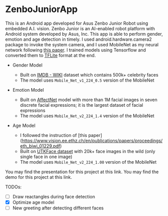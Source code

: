 # ZenboJuniorApp
This is an Android app developed for Asus Zenbo Junior Robot using embedded A.I. vision. Zenbo Junior is an AI-enabled robot platform with Android system developed by Asus, Inc. 
This app is able to perform gender, emotion and age detection in timely. 
I used android.hardware.camera2 package to invoke the system camera, and 
I used MobileNet as my neural network following [this paper](https://arxiv.org/pdf/1704.04861.pdf). I trained models using Tensorflow and converted them to [TFLite](https://www.tensorflow.org/lite) format
at the end. 

- Gender Model
  - Built on [IMDB - WIKI](https://data.vision.ee.ethz.ch/cvl/rrothe/imdb-wiki/) dataset which contains 500k+ celebrity faces
  - The model uses `Mobile_Net_v1_224_0.5` version of the MobileNet

- Emotion Model 
  - Built on [AffectNet](http://mohammadmahoor.com/affectnet/) model with more than 1M facial images in seven discrete facial expressions; it is the largest dataset of facial expressions
  - The model uses `Mobile_Net_v2_224_1.4` version of the MobileNet

- Age Model 
  - I followed the instruction of [this paper] (https://www.vision.ee.ethz.ch/en/publications/papers/proceedings/eth_biwi_01229.pdf)
  - Built on [UTKFace dataset](https://susanqq.github.io/UTKFace/) with 20k+ face images in the wild (only single face in one image)
  - The model uses `Mobile_Net_v2_224_1.00` version of the MobileNet 


You may find the presentation for this project at this link. 
You may find the demo for this project at this link. 

TODOs:
- [ ] Draw reactangles during face detection 
- [x] Optimize age model 
- [ ] New greeting after detecting different faces 
